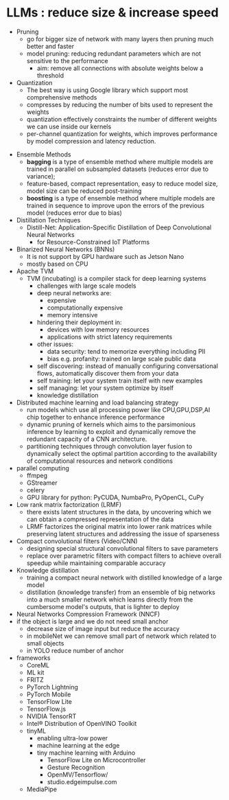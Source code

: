 # LLMs : reduce size & increase speed
* Pruning
	* go for bigger size of network with many layers then pruning much better and faster
	* model pruning: reducing redundant parameters which are not sensitive to the performance
		* aim: remove all connections with absolute weights below a threshold
* Quantization
	* The best way is using Google library which support most comprehensive methods
	- compresses by reducing the number of bits used to represent the weights
	- quantization effectively constraints the number of different weights we can use inside our kernels
	- per-channel quantization for weights, which improves performance by model compression and latency reduction.
- Ensemble Methods
	- **bagging** is a type of ensemble method where multiple models are trained in parallel on subsampled datasets (reduces error due to variance);
	- feature-based, compact representation, easy to reduce model size, model size can be reduced post-training
	- **boosting** is a type of ensemble method where multiple models are trained in sequence to improve upon the errors of the previous model (reduces error due to bias)
- Distillation Techniques
	- Distill-Net: Application-Specific Distillation of Deep Convolutional Neural Networks 
		- for Resource-Constrained IoT Platforms
- Binarized Neural Networks (BNNs)
	- It is not support by GPU hardware such as Jetson Nano
	- mostly based on CPU
- Apache TVM
	- TVM (incubating) is a compiler stack for deep learning systems
		- challenges with large scale models
		- deep neural networks are:
			- expensive
			- computationally expensive
			- memory intensive
		- hindering their deployment in:
			- devices with low memory resources
			- applications with strict latency requirements
		- other issues:
			- data security: tend to memorize everything including PII
			- bias e.g. profanity: trained on large scale public data
		- self discovering: instead of manually configuring conversational flows, automatically discover them from your data
		- self training: let your system train itself with new examples
		- self managing: let your system optimize by itself
		- knowledge distillation
- Distributed machine learning and load balancing strategy
	- run models which use all processing power like CPU,GPU,DSP,AI chip together to enhance inference performance
	- dynamic pruning of kernels which aims to the parsimonious inference by learning to exploit and dynamically remove the redundant capacity of a CNN architecture.
	- partitioning techniques through convolution layer fusion to dynamically select the optimal partition according to the availability of computational resources and network conditions
- parallel computing
	- ffmpeg
	- GStreamer
	- celery
	- GPU library for python: PyCUDA, NumbaPro, PyOpenCL, CuPy
- Low rank matrix factorization (LRMF)
	- there exists latent structures in the data, by uncovering which we can obtain a compressed representation of the data
	- LRMF factorizes the original matrix into lower rank matrices while preserving latent structures and addressing the issue of sparseness
- Compact convolutional filters (Video/CNN)
	- designing special structural convolutional filters to save parameters
	- replace over parametric filters with compact filters to achieve overall speedup while maintaining comparable accuracy
- Knowledge distillation
	- training a compact neural network with distilled knowledge of a large model
	- distillation (knowledge transfer) from an ensemble of big networks into a much smaller network which learns directly from the cumbersome model's outputs, that is lighter to deploy
- Neural Networks Compression Framework (NNCF)
- if the object is large and we do not need small anchor
	- decrease size of image input but reduce the accuracy
	- in mobileNet we can remove small part of network which related to small objects
	- in YOLO reduce number of anchor
- frameworks
	- CoreML
	- ML kit
	- FRITZ
	- PyTorch Lightning
	- PyTorch Mobile
	- TensorFlow Lite
	- TensorFlow.js
	- NVIDIA TensorRT
	- Intel® Distribution of OpenVINO Toolkit
	- tinyML	 
		- enabling ultra-low power
		- machine learning at the edge
		- tiny machine learning with Arduino
			- TensorFlow Lite on Microcontroller
			- Gesture Recognition
			- OpenMV/Tensorflow/
			- studio.edgeimpulse.com
	- MediaPipe